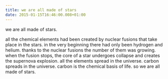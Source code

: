 ```yaml
---
title: we are all made of stars
date: 2015-01-15T16:46:00.008+01:00
---
```

we are all made of stars. 

all the chemical elements had been created by nuclear fusions that take place in the stars. in the very beginning there had only been hydrogen and helium. thanks to the nuclear fusions the number of them was growing. when the fusion stops, the core of a star undergoes collapse and creates the supernova explosion. all the elements spread in the universe. carbon spreads in the universe. carbon is the chemical basis of life. so we are all made of stars.

